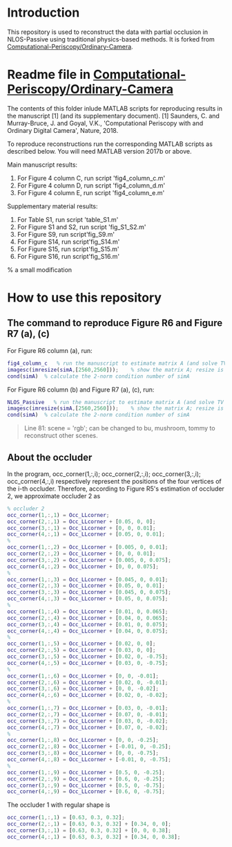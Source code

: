 # Introduction

This repository is used to reconstruct the data with partial occlusion in NLOS-Passive using traditional physics-based methods. It is forked from [Computational-Periscopy/Ordinary-Camera](https://github.com/Computational-Periscopy/Ordinary-Camera).

# Readme file in [Computational-Periscopy/Ordinary-Camera](https://github.com/Computational-Periscopy/Ordinary-Camera)

The contents of this folder inlude MATLAB scripts for reproducing results in the manuscript [1] (and its supplementary document).
[1] Saunders, C. and Murray-Bruce, J. and Goyal, V.K., 'Computational Periscopy with and Ordinary Digital Camera', Nature, 2018.

To reproduce reconstructions run the corresponding MATLAB scripts as described below. You will need MATLAB version 2017b or above.

Main manuscript results:
1. For Figure 4 column C, run script 'fig4_column_c.m'
2. For Figure 4 column D, run script 'fig4_column_d.m'
3. For Figure 4 column E, run script 'fig4_column_e.m'

Supplementary material results:
1. For Table S1, run script 'table_S1.m'
2. For Figure S1 and S2, run script 'fig_S1_S2.m'
3. For Figure S9, run script'fig_S9.m'
4. For Figure S14, run script'fig_S14.m'
5. For Figure S15, run script'fig_S15.m'
6. For Figure S16, run script'fig_S16.m'

% a small modification

# How to use this repository

## The command to reproduce Figure R6 and Figure R7 (a), (c)

For Figure R6 column (a), run:
```matlab
fig4_column_c   % run the manuscript to estimate matrix A (and solve TV regularized optimization).
imagesc(imresize(simA,[2560,2560]));    % show the matrix A; resize is to make the image size appropriate.
cond(simA)  % calculate the 2-norm condition number of simA
```


For Figure R6 column (b) and Figure R7 (a), (c), run:
```matlab
NLOS_Passive   % run the manuscript to estimate matrix A (and solve TV regularized optimization).
imagesc(imresize(simA,[2560,2560]));    % show the matrix A; resize is to make the image size appropriate.
cond(simA)  % calculate the 2-norm condition number of simA
```

> Line 81: scene = 'rgb';
can be changed to bu, mushroom, tommy to reconstruct other scenes.

## About the occluder
In the program, occ_corner(1,:,i); occ_corner(2,:,i); occ_corner(3,:,i); occ_corner(4,:,i) respectively represent the positions of the four vertices of the i-th occluder. Therefore, according to Figure R5's estimation of occluder 2, we approximate occluder 2 as
```matlab
% occluder 2
occ_corner(1,:,1) = Occ_LLcorner;
occ_corner(2,:,1) = Occ_LLcorner + [0.05, 0, 0];
occ_corner(3,:,1) = Occ_LLcorner + [0, 0, 0.01];
occ_corner(4,:,1) = Occ_LLcorner + [0.05, 0, 0.01];
%
occ_corner(1,:,2) = Occ_LLcorner + [0.005, 0, 0.01];
occ_corner(2,:,2) = Occ_LLcorner + [0, 0, 0.01];
occ_corner(3,:,2) = Occ_LLcorner + [0.005, 0, 0.075];
occ_corner(4,:,2) = Occ_LLcorner + [0, 0, 0.075];
%
occ_corner(1,:,3) = Occ_LLcorner + [0.045, 0, 0.01];
occ_corner(2,:,3) = Occ_LLcorner + [0.05, 0, 0.01];
occ_corner(3,:,3) = Occ_LLcorner + [0.045, 0, 0.075];
occ_corner(4,:,3) = Occ_LLcorner + [0.05, 0, 0.075];
% 
occ_corner(1,:,4) = Occ_LLcorner + [0.01, 0, 0.065];
occ_corner(2,:,4) = Occ_LLcorner + [0.04, 0, 0.065];
occ_corner(3,:,4) = Occ_LLcorner + [0.01, 0, 0.075];
occ_corner(4,:,4) = Occ_LLcorner + [0.04, 0, 0.075];
% 
occ_corner(1,:,5) = Occ_LLcorner + [0.02, 0, 0];
occ_corner(2,:,5) = Occ_LLcorner + [0.03, 0, 0];
occ_corner(3,:,5) = Occ_LLcorner + [0.02, 0, -0.75];
occ_corner(4,:,5) = Occ_LLcorner + [0.03, 0, -0.75];
% 
occ_corner(1,:,6) = Occ_LLcorner + [0, 0, -0.01];
occ_corner(2,:,6) = Occ_LLcorner + [0.02, 0, -0.01];
occ_corner(3,:,6) = Occ_LLcorner + [0, 0, -0.02];
occ_corner(4,:,6) = Occ_LLcorner + [0.02, 0, -0.02];
% 
occ_corner(1,:,7) = Occ_LLcorner + [0.03, 0, -0.01];
occ_corner(2,:,7) = Occ_LLcorner + [0.07, 0, -0.01];
occ_corner(3,:,7) = Occ_LLcorner + [0.03, 0, -0.02];
occ_corner(4,:,7) = Occ_LLcorner + [0.07, 0, -0.02];
% 
occ_corner(1,:,8) = Occ_LLcorner + [0, 0, -0.25];
occ_corner(2,:,8) = Occ_LLcorner + [-0.01, 0, -0.25];
occ_corner(3,:,8) = Occ_LLcorner + [0, 0, -0.75];
occ_corner(4,:,8) = Occ_LLcorner + [-0.01, 0, -0.75];
% 
occ_corner(1,:,9) = Occ_LLcorner + [0.5, 0, -0.25];
occ_corner(2,:,9) = Occ_LLcorner + [0.6, 0, -0.25];
occ_corner(3,:,9) = Occ_LLcorner + [0.5, 0, -0.75];
occ_corner(4,:,9) = Occ_LLcorner + [0.6, 0, -0.75];
```
The occluder 1 with regular shape is
```matlab
occ_corner(1,:,1) = [0.63, 0.3, 0.32];
occ_corner(2,:,1) = [0.63, 0.3, 0.32] + [0.34, 0, 0];
occ_corner(3,:,1) = [0.63, 0.3, 0.32] + [0, 0, 0.38];
occ_corner(4,:,1) = [0.63, 0.3, 0.32] + [0.34, 0, 0.38];
```
